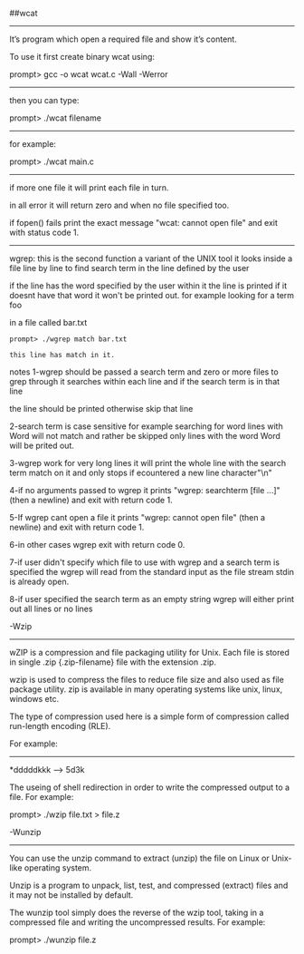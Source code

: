 ##wcat
_____
It’s program which open a required file and show it’s content.

To use it first create binary wcat using:

prompt> gcc -o wcat wcat.c -Wall -Werror
_____
then you can type:

prompt> ./wcat filename
_____
for example:

prompt> ./wcat main.c

_____

if more one file it will print each file in turn.

in all error it will return zero and when no file specified too.

if fopen() fails print the exact message "wcat: cannot open file" and exit with status code 1.
_____



wgrep:
this is the second function a variant of the UNIX tool it looks inside a file line by line to find  search term in the line defined by the user

if the line has the word specified by the user within it the line is printed if it doesnt have that word it won't be printed out. for example looking for a term foo

in a file called bar.txt

	prompt> ./wgrep match bar.txt

	this line has match in it.
	
	
notes
1-wgrep should be passed a search term and zero or more files to grep through it searches within each line and if the search term is in that line

the line should be printed otherwise skip that line

2-search term is case sensitive for example searching for word lines with Word will not match and rather be skipped only lines with the word Word will be prited out.

3-wgrep work for very long lines it will print the whole line with the search term match on it and only stops if ecountered a new line character"\n"

4-if no arguments passed to wgrep it prints "wgrep: searchterm [file ...]" (then a newline) and exit with return code 1.

5-If wgrep cant open a file it prints "wgrep: cannot open file" (then a newline) and exit with return code 1.

6-in other cases wgrep exit with return code 0.

7-if user didn't specify which file to use with wgrep and a search term is specified the wgrep will read from the standard input as the file stream stdin is already open.

8-if user specified the search term as an empty string wgrep will either print out all lines or no lines




-Wzip
_____

wZIP is a compression and file packaging utility for Unix. Each file is stored in single .zip {.zip-filename} file with the extension .zip.

wzip is used to compress the files to reduce file size and also used as file package utility. zip is available in many operating systems like unix, linux, windows etc.

The type of compression used here is a simple form of compression called run-length encoding (RLE).

For example:
____________

*dddddkkk --> 5d3k

The useing of shell redirection in order to write the compressed output to a file. For example:

prompt> ./wzip file.txt > file.z


-Wunzip
_______

You can use the unzip command to extract (unzip) the file on Linux or Unix-like operating system. 

Unzip is a program to unpack, list, test, and compressed (extract) files and it may not be installed by default.

The wunzip tool simply does the reverse of the wzip tool, taking in a compressed file and writing the uncompressed results. For example:

prompt> ./wunzip file.z



